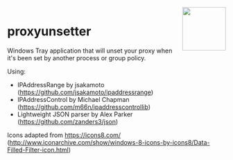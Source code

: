 <img align="right" width="100" height="100" src="https://raw.githubusercontent.com/tjeerdhans/proxyunsetter/master/ProxyUnsetter/Resources/UnsetProxy.png">

# proxyunsetter
Windows Tray application that will unset your proxy when it's been set by another process or group policy.

Using:
- IPAddressRange by jsakamoto (https://github.com/jsakamoto/ipaddressrange) 
- IPAddressControl by Michael Chapman (https://github.com/m66n/ipaddresscontrollib)
- Lightweight JSON parser by Alex Parker (https://github.com/zanders3/json)

Icons adapted from https://icons8.com/
(http://www.iconarchive.com/show/windows-8-icons-by-icons8/Data-Filled-Filter-icon.html)

